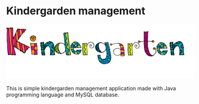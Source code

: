 #                                                        Kindergarden management

![readme](/src/main/resources/img/readme.png)

This is simple kindergarden management application made with Java programming language and MySQL database. 
